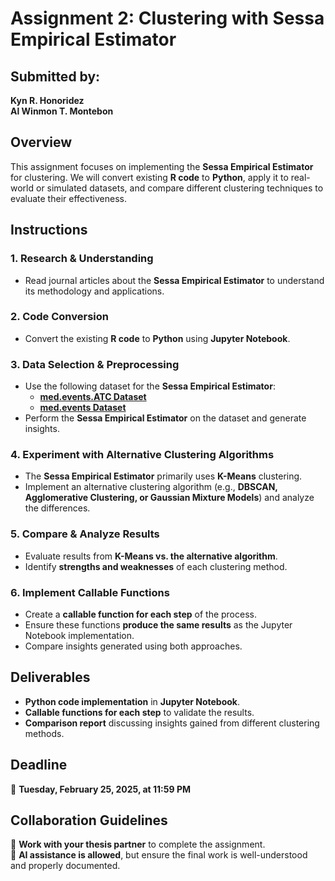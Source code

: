 # **Assignment 2: Clustering with Sessa Empirical Estimator**  

## **Submitted by:**  
**Kyn R. Honoridez**  
**Al Winmon T. Montebon**  

## **Overview**  
This assignment focuses on implementing the **Sessa Empirical Estimator** for clustering. We will convert existing **R code** to **Python**, apply it to real-world or simulated datasets, and compare different clustering techniques to evaluate their effectiveness.  

## **Instructions**  

### **1. Research & Understanding**  
- Read journal articles about the **Sessa Empirical Estimator** to understand its methodology and applications.  

### **2. Code Conversion**  
- Convert the existing **R code** to **Python** using **Jupyter Notebook**.  

### **3. Data Selection & Preprocessing**  
- Use the following dataset for the **Sessa Empirical Estimator**:  
  - **[med.events.ATC Dataset](https://search.r-project.org/CRAN/refmans/AdhereR/html/med.events.ATC.html)**  
  - **[med.events Dataset](https://rdrr.io/cran/AdhereR/man/med.events.html)**  
- Perform the **Sessa Empirical Estimator** on the dataset and generate insights.  

### **4. Experiment with Alternative Clustering Algorithms**  
- The **Sessa Empirical Estimator** primarily uses **K-Means** clustering.  
- Implement an alternative clustering algorithm (e.g., **DBSCAN, Agglomerative Clustering, or Gaussian Mixture Models**) and analyze the differences.  

### **5. Compare & Analyze Results**  
- Evaluate results from **K-Means vs. the alternative algorithm**.  
- Identify **strengths and weaknesses** of each clustering method.  

### **6. Implement Callable Functions**  
- Create a **callable function for each step** of the process.  
- Ensure these functions **produce the same results** as the Jupyter Notebook implementation.  
- Compare insights generated using both approaches.  

## **Deliverables**  
- **Python code implementation** in **Jupyter Notebook**.  
- **Callable functions for each step** to validate the results.  
- **Comparison report** discussing insights gained from different clustering methods.  

## **Deadline**  
📅 **Tuesday, February 25, 2025, at 11:59 PM**  

## **Collaboration Guidelines**  
👥 **Work with your thesis partner** to complete the assignment.  
🤖 **AI assistance is allowed**, but ensure the final work is well-understood and properly documented.  
